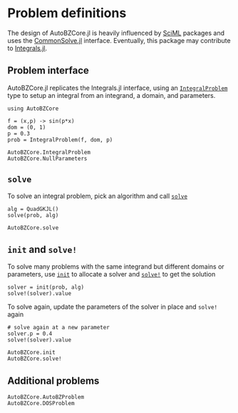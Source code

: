 # Problem definitions

The design of AutoBZCore.jl is heavily influenced by
[SciML](https://sciml.ai/) packages and uses the 
[CommonSolve.jl](https://github.com/SciML/CommonSolve.jl)
interface. Eventually, this package may contribute to
[Integrals.jl](https://github.com/SciML/Integrals.jl).

## Problem interface

AutoBZCore.jl replicates the Integrals.jl interface, using an
[`IntegralProblem`](@ref) type to setup an integral from an
integrand, a domain, and parameters.

```@example prob
using AutoBZCore

f = (x,p) -> sin(p*x)
dom = (0, 1)
p = 0.3
prob = IntegralProblem(f, dom, p)
```

```@docs
AutoBZCore.IntegralProblem
AutoBZCore.NullParameters
```

## `solve`

To solve an integral problem, pick an algorithm and call [`solve`](@ref)

```@example prob
alg = QuadGKJL()
solve(prob, alg)
```

```@docs
AutoBZCore.solve
```

## `init` and `solve!`

To solve many problems with the same integrand but different domains or
parameters, use [`init`](@ref) to allocate a solver and
[`solve!`](@ref) to get the solution

```@example prob
solver = init(prob, alg)
solve!(solver).value
```

To solve again, update the parameters of the solver in place and `solve!` again
```@example prob
# solve again at a new parameter
solver.p = 0.4
solve!(solver).value
```


```@docs
AutoBZCore.init
AutoBZCore.solve!
```

## Additional problems

```@docs
AutoBZCore.AutoBZProblem
AutoBZCore.DOSProblem
```
